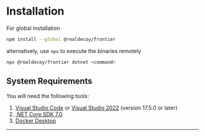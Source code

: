 # Installation

For global installation
```bash
npm install --global @realdecoy/frontier
```

alternatively, use `npx` to execute the binaries remotely
```bash
npx @realdecoy/frontier dotnet <command>
```

## System Requirements

You will need the following tools:
1. [Visual Studio Code](https://code.visualstudio.com/download) or [Visual Studio 2022](https://visualstudio.microsoft.com/vs/) (version 17.5.0 or later)
2. [.NET Core SDK 7.0](https://dotnet.microsoft.com/download/dotnet/7.0)
3. [Docker Desktop](https://www.docker.com/products/docker-desktop/)

---
